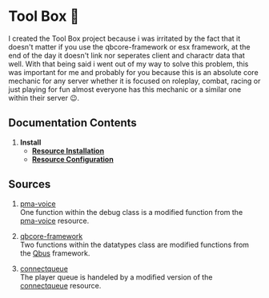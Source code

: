 # Tool Box 🧠
I created the Tool Box project because i was irritated by the fact that it doesn't matter if you use the qbcore-framework or esx framework, at the end of the day it doesn't link nor seperates client and charactr data that well. With that being said i went out of my way to solve this problem, this was important for me and probably for you because this is an absolute core mechanic for any server whether it is focused on roleplay, combat, racing or just playing for fun almost everyone has this mechanic or a similar one within their server 😉.

## Documentation Contents
1. **Install**
   - [**Resource Installation**](https://github.com/5m1Ly/Tool-Box/blob/master/docs/install/install.md)
   - [**Resource Configuration**](https://github.com/5m1Ly/Tool-Box/blob/master/docs/install/configure.md)
<!-- 2. [**Monitor**](https://github.com/5m1Ly/Tool-Box/blob/master/docs/monitor.md)
3. **Classes**
   - [*Datatype Class*](https://github.com/5m1Ly/Tool-Box/blob/master/docs/classes/datatype.md)
   - [*Debug Class*](https://github.com/5m1Ly/Tool-Box/blob/master/docs/classes/debug.md)
   - [*SQL Class*](https://github.com/5m1Ly/Tool-Box/blob/master/docs/classes/sql.md)
   - [*Pool Class*](https://github.com/5m1Ly/Tool-Box/blob/master/docs/classes/pool.md)
   - [*Session Class*](https://github.com/5m1Ly/Tool-Box/blob/master/docs/classes/session.md)
   - [*Message Class*](https://github.com/5m1Ly/Tool-Box/blob/master/docs/classes/message.md) -->

## Sources
1. [pma-voice](https://github.com/AvarianKnight/pma-voice)<br>
  One function within the debug class is a modified function from the [pma-voice](https://github.com/AvarianKnight/pma-voice) resource.

1. [qbcore-framework](https://github.com/qbcore-framework)<br>
  Two functions within the datatypes class are modified functions from the [Qbus](https://github.com/qbcore-framework) framework.

1. [connectqueue](https://github.com/Nick78111/ConnectQueue)<br>
  The player queue is handeled by a modified version of the [connectqueue](https://github.com/Nick78111/ConnectQueue) resource.